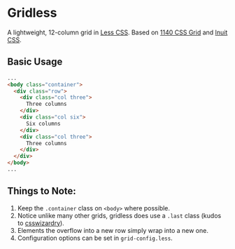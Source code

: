 # Gridless

A lightweight, 12-column grid in [Less CSS](http://lesscss.org).
Based on [1140 CSS Grid](http://cssgrid.net/) and [Inuit CSS](http://csswizardry.com/inuitcss).

## Basic Usage

```html
...
<body class="container">
  <div class="row">
    <div class="col three">
      Three columns
    </div>
    <div class="col six">
      Six columns
    </div>
    <div class="col three">
      Three columns
    </div>
  </div>
</body>
...
```

## Things to Note:

1. Keep the `.container` class on `<body>` where possible.
2. Notice unlike many other grids, gridless does use a `.last` class (kudos to [csswizardry](http://csswizardy.com)).
3. Elements the overflow into a new row simply wrap into a new one.
4. Configuration options can be set in `grid-config.less`.

